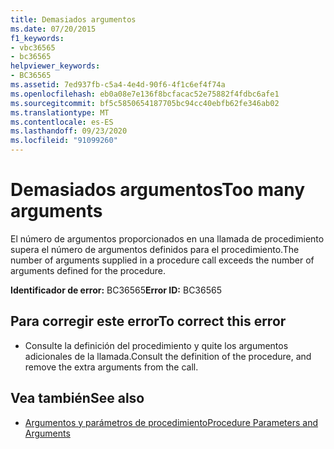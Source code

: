 ```yaml
---
title: Demasiados argumentos
ms.date: 07/20/2015
f1_keywords:
- vbc36565
- bc36565
helpviewer_keywords:
- BC36565
ms.assetid: 7ed937fb-c5a4-4e4d-90f6-4f1c6ef4f74a
ms.openlocfilehash: eb0a08e7e136f8bcfacac52e75882f4fdbc6afe1
ms.sourcegitcommit: bf5c5850654187705bc94cc40ebfb62fe346ab02
ms.translationtype: MT
ms.contentlocale: es-ES
ms.lasthandoff: 09/23/2020
ms.locfileid: "91099260"
---
```

# <a name="too-many-arguments"></a><span data-ttu-id="33c89-102">Demasiados argumentos</span><span class="sxs-lookup"><span data-stu-id="33c89-102">Too many arguments</span></span>

<span data-ttu-id="33c89-103">El número de argumentos proporcionados en una llamada de procedimiento supera el número de argumentos definidos para el procedimiento.</span><span class="sxs-lookup"><span data-stu-id="33c89-103">The number of arguments supplied in a procedure call exceeds the number of arguments defined for the procedure.</span></span>  
  
 <span data-ttu-id="33c89-104">**Identificador de error:** BC36565</span><span class="sxs-lookup"><span data-stu-id="33c89-104">**Error ID:** BC36565</span></span>  
  
## <a name="to-correct-this-error"></a><span data-ttu-id="33c89-105">Para corregir este error</span><span class="sxs-lookup"><span data-stu-id="33c89-105">To correct this error</span></span>  
  
- <span data-ttu-id="33c89-106">Consulte la definición del procedimiento y quite los argumentos adicionales de la llamada.</span><span class="sxs-lookup"><span data-stu-id="33c89-106">Consult the definition of the procedure, and remove the extra arguments from the call.</span></span>  
  
## <a name="see-also"></a><span data-ttu-id="33c89-107">Vea también</span><span class="sxs-lookup"><span data-stu-id="33c89-107">See also</span></span>

- [<span data-ttu-id="33c89-108">Argumentos y parámetros de procedimiento</span><span class="sxs-lookup"><span data-stu-id="33c89-108">Procedure Parameters and Arguments</span></span>](../programming-guide/language-features/procedures/procedure-parameters-and-arguments.md)
